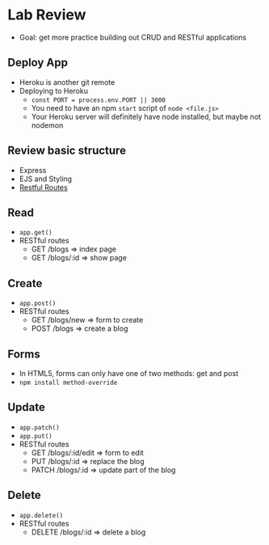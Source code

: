 # Lab Review
- Goal: get more practice building out CRUD and RESTful applications

## Deploy App
- Heroku is another git remote
- Deploying to Heroku
    * `const PORT = process.env.PORT || 3000`
    * You need to have an npm `start` script of `node <file.js>`
    * Your Heroku server will definitely have node installed, but maybe not nodemon

## Review basic structure 
- Express
- EJS and Styling
- [Restful Routes](https://medium.com/@shubhangirajagrawal/the-7-restful-routes-a8e84201f206)

## Read
- `app.get()`
- RESTful routes
  * GET /blogs        => index page
  * GET /blogs/:id    => show page

## Create
- `app.post()`  
- RESTful routes
  * GET  /blogs/new   => form to create
  * POST /blogs       => create a blog

## Forms
- In HTML5, forms can only have one of two methods: get and post
- `npm install method-override`

## Update
- `app.patch()`
- `app.put()`
- RESTful routes
  * GET   /blogs/:id/edit   => form to edit
  * PUT   /blogs/:id        => replace the blog
  * PATCH /blogs/:id        => update part of the blog

## Delete
- `app.delete()`
- RESTful routes
  * DELETE /blogs/:id   => delete a blog